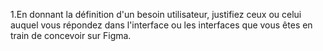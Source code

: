 1.En donnant la définition d'un besoin utilisateur, justifiez ceux ou celui auquel vous répondez dans l'interface ou les interfaces que vous êtes en train de concevoir sur Figma.

    
